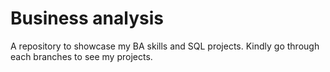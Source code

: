 # Business analysis
A repository to showcase my BA skills and SQL projects. Kindly go through each branches to see my projects.
